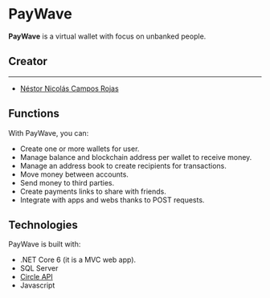 # PayWave

**PayWave** is a virtual wallet with focus on unbanked people.

## Creator
----

- [Néstor Nicolás Campos Rojas](https://www.linkedin.com/in/nescampos/)

## Functions

With PayWave, you can:
- Create one or more wallets for user.
- Manage balance and blockchain address per wallet to receive money.
- Manage an address book to create recipients for transactions.
- Move money between accounts.
- Send money to third parties.
- Create payments links to share with friends.
- Integrate with apps and webs thanks to POST requests.

## Technologies

PayWave is built with:
- .NET Core 6 (it is a MVC web app).
- SQL Server
- [Circle API](https://developers.circle.com/)
- Javascript
